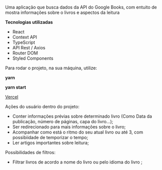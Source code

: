 
Uma aplicação que busca dados da API do Google Books, com entuito de mostra informações sobre o livros e aspectos da leitura


**Tecnologias utilizadas**
- React 
- Context API
- TypeScript
- API Rest / Axios
- Router DOM 
- Styled Components


Para rodar o projeto, na sua máquina, utilize:

**yarn** 


**yarn start**


<a href="https://playbooks-eight.vercel.app">Vercel</a>


Ações do usuário dentro do projeto: 
- Conter informações prévias sobre determinado livro (Como Data da publicação, número de páginas, capa do livro...); 
- Ser redirecionado para mais informações sobre o livro;
- Acompanhar como está o ritmo do seu atual livro ou até 3, com possibiidade de temporizar o tempo; 
- Ler artigos importantes sobre leitura;

Possibilidades de filtros:
- Filtrar livros de acordo a nome do livro ou pelo idioma do livro ;


